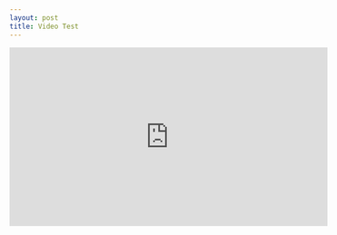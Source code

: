 ```yaml
---
layout: post
title: Video Test
---
```


<iframe width="560" height="315" src="https://www.youtube.com/embed/MBi2NjpMmNU" frameborder="0" allow="accelerometer; autoplay; encrypted-media; gyroscope; picture-in-picture" allowfullscreen></iframe>
